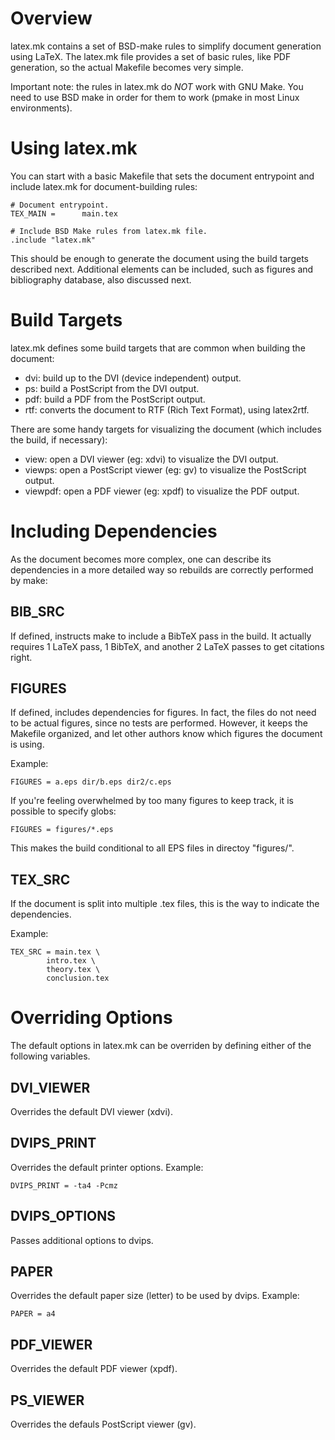 Overview
========

latex.mk contains a set of BSD-make rules to simplify document generation using
LaTeX.  The latex.mk file provides a set of basic rules, like PDF generation, so
the actual Makefile becomes very simple.

Important note: the rules in latex.mk do *NOT* work with GNU Make.  You need to
use BSD make in order for them to work (pmake in most Linux environments).


Using latex.mk
==============

You can start with a basic Makefile that sets the document entrypoint and
include latex.mk for document-building rules:

	# Document entrypoint.
	TEX_MAIN =      main.tex

	# Include BSD Make rules from latex.mk file.
	.include "latex.mk"

This should be enough to generate the document using the build targets described
next.  Additional elements can be included, such as figures and bibliography
database, also discussed next.


Build Targets
=============

latex.mk defines some build targets that are common when building the document:

* dvi: build up to the DVI (device independent) output.
* ps: build a PostScript from the DVI output.
* pdf: build a PDF from the PostScript output.
* rtf: converts the document to RTF (Rich Text Format), using latex2rtf.

There are some handy targets for visualizing the document (which includes the
build, if necessary):

* view: open a DVI viewer (eg: xdvi) to visualize the DVI output.
* viewps: open a PostScript viewer (eg: gv) to visualize the PostScript
  output.
* viewpdf: open a PDF viewer (eg: xpdf) to visualize the PDF output.


Including Dependencies
======================

As the document becomes more complex, one can describe its dependencies in a
more detailed way so rebuilds are correctly performed by make:

BIB_SRC
-------

If defined, instructs make to include a BibTeX pass in the build.  It actually
requires 1 LaTeX pass, 1 BibTeX, and another 2 LaTeX passes to get citations
right.


FIGURES
-------

If defined, includes dependencies for figures.  In fact, the files do not need
to be actual figures, since no tests are performed.  However, it keeps the
Makefile organized, and let other authors know which figures the document is
using.

Example:

	FIGURES = a.eps dir/b.eps dir2/c.eps

If you're feeling overwhelmed by too many figures to keep track, it is possible
to specify globs:

	FIGURES = figures/*.eps

This makes the build conditional to all EPS files in directoy "figures/".


TEX_SRC
-------

If the document is split into multiple .tex files, this is the way to indicate
the dependencies.

Example:

	TEX_SRC = main.tex \
			intro.tex \
			theory.tex \
			conclusion.tex


Overriding Options
==================

The default options in latex.mk can be overriden by defining either of the
following variables.


DVI_VIEWER
----------

Overrides the default DVI viewer (xdvi).


DVIPS_PRINT
-----------

Overrides the default printer options.  Example:

	DVIPS_PRINT = -ta4 -Pcmz


DVIPS_OPTIONS
-------------

Passes additional options to dvips.


PAPER
-----

Overrides the default paper size (letter) to be used by dvips.  Example:

	PAPER = a4


PDF_VIEWER
----------

Overrides the default PDF viewer (xpdf).


PS_VIEWER
---------

Overrides the defauls PostScript viewer (gv).



